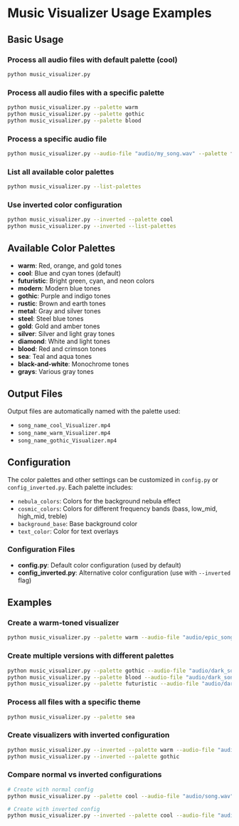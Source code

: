 # Music Visualizer Usage Examples

## Basic Usage

### Process all audio files with default palette (cool)
```bash
python music_visualizer.py
```

### Process all audio files with a specific palette
```bash
python music_visualizer.py --palette warm
python music_visualizer.py --palette gothic
python music_visualizer.py --palette blood
```

### Process a specific audio file
```bash
python music_visualizer.py --audio-file "audio/my_song.wav" --palette futuristic
```

### List all available color palettes
```bash
python music_visualizer.py --list-palettes
```

### Use inverted color configuration
```bash
python music_visualizer.py --inverted --palette cool
python music_visualizer.py --inverted --list-palettes
```

## Available Color Palettes

- **warm**: Red, orange, and gold tones
- **cool**: Blue and cyan tones (default)
- **futuristic**: Bright green, cyan, and neon colors
- **modern**: Modern blue tones
- **gothic**: Purple and indigo tones
- **rustic**: Brown and earth tones
- **metal**: Gray and silver tones
- **steel**: Steel blue tones
- **gold**: Gold and amber tones
- **silver**: Silver and light gray tones
- **diamond**: White and light tones
- **blood**: Red and crimson tones
- **sea**: Teal and aqua tones
- **black-and-white**: Monochrome tones
- **grays**: Various gray tones

## Output Files

Output files are automatically named with the palette used:
- `song_name_cool_Visualizer.mp4`
- `song_name_warm_Visualizer.mp4`
- `song_name_gothic_Visualizer.mp4`

## Configuration

The color palettes and other settings can be customized in `config.py` or `config_inverted.py`. Each palette includes:
- `nebula_colors`: Colors for the background nebula effect
- `cosmic_colors`: Colors for different frequency bands (bass, low_mid, high_mid, treble)
- `background_base`: Base background color
- `text_color`: Color for text overlays

### Configuration Files
- **config.py**: Default color configuration (used by default)
- **config_inverted.py**: Alternative color configuration (use with `--inverted` flag)

## Examples

### Create a warm-toned visualizer
```bash
python music_visualizer.py --palette warm --audio-file "audio/epic_song.mp3"
```

### Create multiple versions with different palettes
```bash
python music_visualizer.py --palette gothic --audio-file "audio/dark_song.wav"
python music_visualizer.py --palette blood --audio-file "audio/dark_song.wav"
python music_visualizer.py --palette futuristic --audio-file "audio/dark_song.wav"
```

### Process all files with a specific theme
```bash
python music_visualizer.py --palette sea
```

### Create visualizers with inverted configuration
```bash
python music_visualizer.py --inverted --palette warm --audio-file "audio/epic_song.mp3"
python music_visualizer.py --inverted --palette gothic
```

### Compare normal vs inverted configurations
```bash
# Create with normal config
python music_visualizer.py --palette cool --audio-file "audio/song.wav"

# Create with inverted config
python music_visualizer.py --inverted --palette cool --audio-file "audio/song.wav"
```
